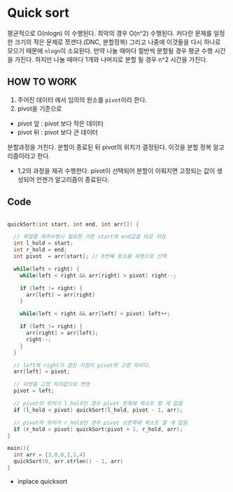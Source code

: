 # Quick sort

평균적으로 O(nlogn) 이 수행된다. 최악의 경우 O(n^2) 수행된다. 커다란 문제를 일정한 크기의 작은 문제로 쪼갠다.(DNC, 분할정복) 그리고 나중에 이것들을 다시 하나로 모으기 때문에 `nlogn`이 소요된다. 만약 나눌 때마다 절반씩 분할될 경우 평균 수행 시간을 가진다.
하지만 나눌 때마다 1개와 나머지로 분할 될 경우 n^2 시간을 가진다.

## HOW TO WORK

1. 주어진 데이터 에서 임의의 원소를 `pivot`이라 한다.
2. pivot을 기준으로
  - pivot 앞 : pivot 보다 작은 데이터
  - pivot 뒤 : pivot 보다 큰 데이터

분할과정을 거친다. 분할이 종료된 뒤 pivot의 위치가 결정된다. 이것을 분할 정복 알고리즘이라고 한다.

- 1,2의 과정을 재귀 수행한다. pivot이 선택되어 분할이 이뤄지면 고정되는 값이 생성되어 언젠가 알고리즘이 종료된다.

## Code

```C

quickSort(int start, int end, int arr[]) {

  // 퀵정렬 재귀수행시 필요한 기존 start와 end값을 따로 저장
  int l_hold = start;
  int r_hold = end;
  int pivot  = arr[start]; // 0번쨰 원소를 피봇으로 선택

  while(left < right) {
    while(left < right && arr[right] > pivot) right--;

    if (left != right) {
      arr[left] = arr[right]
    }

    while(left < right && arr[left] < pivot) left++;

    if (left != right) {
      arr[right] = arr[left];
      right--;
    }
  }

  // left와 right가 겹친 지점이 pivot의 고정 자리다.
  arr[left] = pivot;

  // 피벗을 고정 자리값으로 변경
  pivot = left;

  // pivot의 위치가 l_hold인 경우 pivot 왼쪽에 퀵소트 할 게 없음
  if (l_hold < pivot) quickSort(l_hold, pivot - 1, arr);

  // pivot의 위치가 r_hold인 경우 pivot 오른쪽에 퀵소트 할 게 없음
  if (r_hold > pivot) quickSort(pivot + 1, r_hold, arr);
}

main(){
  int arr = {3,8,0,2,1,4}
  quickSort(0, arr.strlen() - 1, arr)
}
```


- inplace quicksort